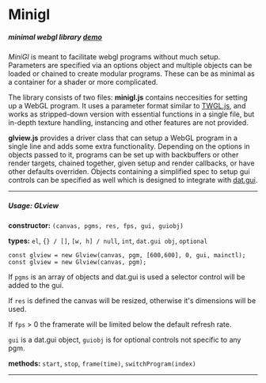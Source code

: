 # Minigl

##### minimal webgl library [demo]()

*MiniGl* is meant to facilitate webgl programs without much setup. 
Parameters are specified via an options object and multiple objects can be loaded or chained to create modular programs. These can be as minimal as a container for a shader or more complicated. 

The library consists of two files: **minigl.js** contains neccesities for setting up a WebGL program. It uses a parameter format similar to [TWGL.js](https://twgljs.org/), and works as stripped-down version with essential functions in a single file, but in-depth texture handling, instancing and other features are not provided.  

**glview.js** provides a driver class that can setup a WebGL program in a single line and adds some extra functionality. Depending on the options in objects passed to it, programs can be set up with backbuffers or other render targets, chained together, given setup and render callbacks, or have other defaults overriden. Objects containing a simplified spec to setup gui controls can be specified as well which is designed to integrate with [dat.gui](https://github.com/dataarts/dat.gui). 

---
##### Usage: GLview


**constructor:** `(canvas, pgms, res, fps, gui, guiobj)` 

**types:** `el`, `{} / []`, `[w, h] / null`, `int`, `dat.gui obj`, `optional`

```
const glview = new Glview(canvas, pgm, [600,600], 0, gui, mainctl);
const glview = new Glview(canvas, pgm);
```

If `pgms` is an array of objects and dat.gui is used a selector control will be added to the gui. 

If `res` is defined the canvas will be resized, otherwise it's dimensions will be used.

If `fps` > 0 the framerate will be limited below the default refresh rate.

`gui` is a dat.gui object, `guiobj` is for optional controls not specific to any pgm.

**methods:** `start`, `stop`, `frame(time)`, `switchProgram(index)`

---
